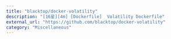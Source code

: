 ```yaml
---
title: "blacktop/docker-volatility"
description: "[16星][4m] [Dockerfile]  Volatility Dockerfile"
external_url: "https://github.com/blacktop/docker-volatility"
category: "Miscellaneous"
---
```

